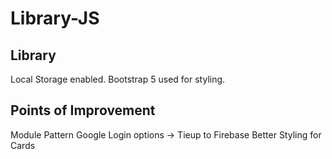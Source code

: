 # Library-JS

Library
----------------------
Local Storage enabled.
Bootstrap 5 used for styling.


Points of Improvement
----------------------
Module Pattern
Google Login options -> Tieup to Firebase
Better Styling for Cards
